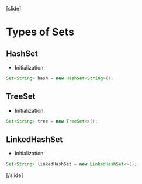 
[slide]

# Types of Sets

## HashSet<E>

- Initialization:
```java
Set<String> hash = new HashSet<String>();
```


## TreeSet<E>

- Initialization:
```java
Set<String> tree = new TreeSet<>();
```

## LinkedHashSet<E>

- Initialization:
```java
Set<String> linkedHashSet = new LinkedHashSet<>();
```

[/slide]